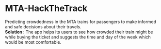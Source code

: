 # MTA-HackTheTrack

Predicting crowdedness in the MTA trains for passengers to make informed and safe decisions about their travels. <br>
<b> Solution </b> : The app helps its users to see how crowded their train might be while buying the ticket and suggests the time and day of the week which would be most comfortable. <br>
